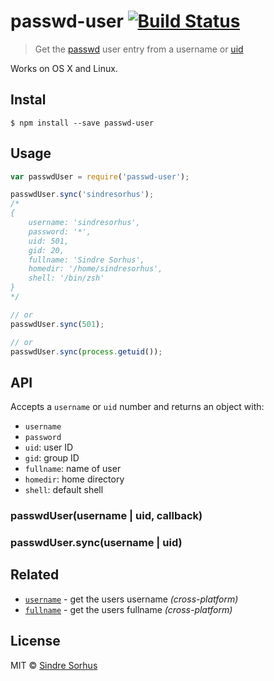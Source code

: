 # passwd-user [![Build Status](https://travis-ci.org/sindresorhus/passwd-user.svg?branch=master)](https://travis-ci.org/sindresorhus/passwd-user)

> Get the [passwd](http://en.wikipedia.org/wiki/Passwd) user entry from a username or [uid](http://en.wikipedia.org/wiki/User_identifier_(Unix))

Works on OS X and Linux.


## Instal

```
$ npm install --save passwd-user
```


## Usage

```js
var passwdUser = require('passwd-user');

passwdUser.sync('sindresorhus');
/*
{
	username: 'sindresorhus',
	password: '*',
	uid: 501,
	gid: 20,
	fullname: 'Sindre Sorhus',
	homedir: '/home/sindresorhus',
	shell: '/bin/zsh'
}
*/

// or
passwdUser.sync(501);

// or
passwdUser.sync(process.getuid());
```


## API

Accepts a `username` or `uid` number and returns an object with:

- `username`
- `password`
- `uid`: user ID
- `gid`: group ID
- `fullname`: name of user
- `homedir`: home directory
- `shell`: default shell

### passwdUser(username | uid, callback)

### passwdUser.sync(username | uid)


## Related

- [`username`](https://github.com/sindresorhus/username) - get the users username *(cross-platform)*
- [`fullname`](https://github.com/sindresorhus/fullname) - get the users fullname *(cross-platform)*


## License

MIT © [Sindre Sorhus](http://sindresorhus.com)
